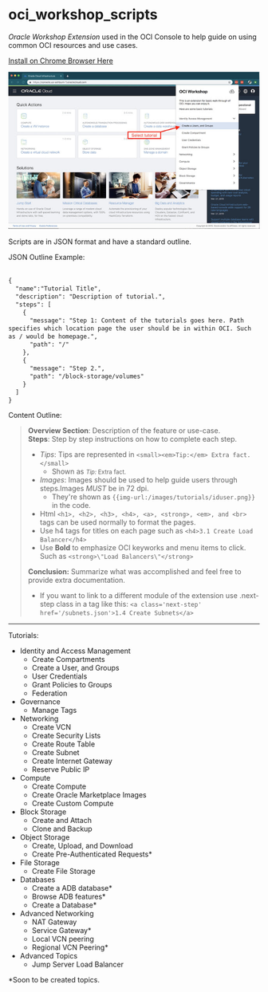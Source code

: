 # oci_workshop_scripts

_Oracle Workshop Extension_ used in the OCI Console to help guide on using common OCI resources and use cases. 

[Install on Chrome Browser Here](https://chrome.google.com/webstore/detail/oci-workshop-extension/pjonegmmmclaihfglajojmfcpfambpcd)

![Screenshot](/OCIExtension.jpg)

Scripts are in JSON format and have a standard outline.

JSON Outline Example: 
```\

{
  "name":"Tutorial Title",
  "description": "Description of tutorial.", 
  "steps": [
    {
      "message": "Step 1: Content of the tutorials goes here. Path specifies which location page the user should be in within OCI. Such as / would be homepage.",
      "path": "/"
    },
    {
      "message": "Step 2.",
      "path": "/block-storage/volumes"
    }
  ]
}
```

Content Outline: 
> **Overview Section**: Description of the feature or use-case.   
> **Steps**: Step by step instructions on how to complete each step.  
> * *Tips*: Tips are represented in ```<small><em>Tip:</em> Extra fact.</small>```  
>   * Shown as <small>*Tip:* Extra fact.</small>   
>* *Images*: Images should be used to help guide users through steps.Images *MUST* be in 72 dpi.
>   * They're shown as `{{img-url:/images/tutorials/iduser.png}}` in the code. 
>* Html `<h1>, <h2>, <h3>, <h4>, <a>, <strong>, <em>, and <br>` tags can be used normally to format the pages.  
>* Use h4 tags for titles on each page such as `<h4>3.1 Create Load Balancer</h4>`  
>* Use **Bold** to emphasize OCI keyworks and menu items to click. Such as `<strong>\"Load Balancers\"</strong>`  
>
>**Conclusion:** Summarize what was accomplished and feel free to provide extra documentation.    
>* If you want to link to a different module of the extension use .next-step class in a tag like this: `<a class='next-step' href='/subnets.json'>1.4 Create Subnets</a>`


<hr>

Tutorials:
* Identity and Access Management
   * Create Compartments
   * Create a User, and Groups
   * User Credentials
   * Grant Policies to Groups
   * Federation
* Governance
   * Manage Tags
* Networking
   * Create VCN
   * Create Security Lists 
   * Create Route Table
   * Create Subnet
   * Create Internet Gateway
   * Reserve Public IP
* Compute
  * Create Compute
  * Create Oracle Marketplace Images
  * Create Custom Compute
* Block Storage 
   * Create and Attach
   * Clone and Backup
* Object Storage 
   * Create, Upload, and Download
   * Create Pre-Authenticated Requests*
* File Storage
   * Create File Storage
* Databases
   * Create a ADB database* 
   * Browse ADB features*
   * Create a Database* 
* Advanced Networking
   * NAT Gateway 
   * Service Gateway* 
   * Local VCN peering
   * Regional VCN Peering*
* Advanced Topics
   * Jump Server Load Balancer

 *Soon to be created topics.
   
    



    

